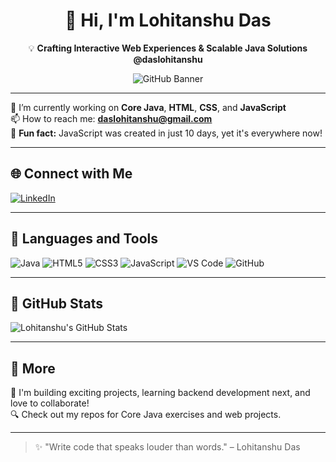 <h1 align="center">👋 Hi, I'm Lohitanshu Das</h1>

<p align="center">
  💡 <strong>Crafting Interactive Web Experiences & Scalable Java Solutions</strong><br>
  <strong>@daslohitanshu</strong>
</p>

<p align="center">
  <img src="https://via.placeholder.com/800x200?text=Welcome+to+My+GitHub+Profile" alt="GitHub Banner"/>
</p>

---

🌱 I’m currently working on **Core Java**, **HTML**, **CSS**, and **JavaScript**  
📫 How to reach me: **daslohitanshu@gmail.com**  
🐛 **Fun fact:** JavaScript was created in just 10 days, yet it's everywhere now!

---

## 🌐 Connect with Me  
<p>
  <a href="https://www.linkedin.com/in/your-link-here" target="_blank">
    <img src="https://img.shields.io/badge/LinkedIn-blue?logo=linkedin&style=for-the-badge" alt="LinkedIn">
  </a>
</p>

---

## 🚀 Languages and Tools

![Java](https://img.shields.io/badge/Java-ED8B00?style=for-the-badge&logo=java&logoColor=white)
![HTML5](https://img.shields.io/badge/HTML5-E34F26?style=for-the-badge&logo=html5&logoColor=white)
![CSS3](https://img.shields.io/badge/CSS3-1572B6?style=for-the-badge&logo=css3&logoColor=white)
![JavaScript](https://img.shields.io/badge/JavaScript-F7DF1E?style=for-the-badge&logo=javascript&logoColor=black)
![VS Code](https://img.shields.io/badge/VS%20Code-007ACC?style=for-the-badge&logo=visual-studio-code&logoColor=white)
![GitHub](https://img.shields.io/badge/GitHub-181717?style=for-the-badge&logo=github)

---

## 📌 GitHub Stats

![Lohitanshu's GitHub Stats](https://github-readme-stats.vercel.app/api?username=daslohitanshu&show_icons=true&theme=radical)

---

## 🔗 More

📂 I'm building exciting projects, learning backend development next, and love to collaborate!  
🔍 Check out my repos for Core Java exercises and web projects.

---

> ✨ "Write code that speaks louder than words." – Lohitanshu Das
